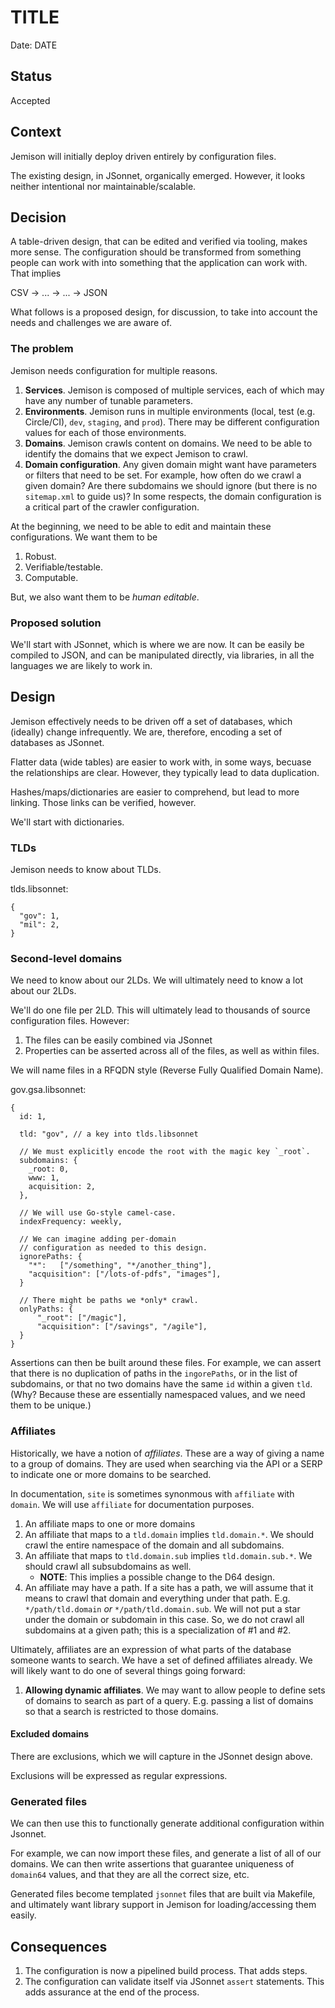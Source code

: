 # TITLE

Date: DATE

## Status

Accepted

## Context

Jemison will initially deploy driven entirely by configuration files.

The existing design, in JSonnet, organically emerged. However, it looks neither intentional nor maintainable/scalable.

## Decision

A table-driven design, that can be edited and verified via tooling, makes more sense. The configuration should be transformed from something people can work with into something that the application can work with. That implies 

CSV -> ... -> ... -> JSON

What follows is a proposed design, for discussion, to take into account the needs and challenges we are aware of.

### The problem

Jemison needs configuration for multiple reasons.

1. **Services**. Jemison is composed of multiple services, each of which may have any number of tunable parameters. 
2. **Environments**. Jemison runs in multiple environments (local, test (e.g. Circle/CI), `dev`, `staging`, and `prod`). There may be different configuration values for each of those environments.
3. **Domains**. Jemison crawls content on domains. We need to be able to identify the domains that we expect Jemison to crawl.
4. **Domain configuration**. Any given domain might want have parameters or filters that need to be set. For example, how often do we crawl a given domain? Are there subdomains we should ignore (but there is no `sitemap.xml` to guide us)? In some respects, the domain configuration is a critical part of the crawler configuration.

At the beginning, we need to be able to edit and maintain these configurations. We want them to be 

1. Robust.
2. Verifiable/testable.
3. Computable.

But, we also want them to be *human editable*. 

### Proposed solution

We'll start with JSonnet, which is where we are now. It can be easily be compiled to JSON, and can be manipulated directly, via libraries, in all the languages we are likely to work in.

## Design

Jemison effectively needs to be driven off a set of databases, which (ideally) change infrequently. We are, therefore, encoding a set of databases as JSonnet. 

Flatter data (wide tables) are easier to work with, in some ways, becuase the relationships are clear. However, they typically lead to data duplication. 

Hashes/maps/dictionaries are easier to comprehend, but lead to more linking. Those links can be verified, however.

We'll start with dictionaries.

### TLDs

Jemison needs to know about TLDs.

tlds.libsonnet:

```
{
  "gov": 1,
  "mil": 2,
}
```

### Second-level domains

We need to know about our 2LDs. We will ultimately need to know a lot about our 2LDs.

We'll do one file per 2LD. This will ultimately lead to thousands of source configuration files. However:

1. The files can be easily combined via JSonnet
2. Properties can be asserted across all of the files, as well as within files.

We will name files in a RFQDN style (Reverse Fully Qualified Domain Name).

gov.gsa.libsonnet:

```
{
  id: 1,

  tld: "gov", // a key into tlds.libsonnet
  
  // We must explicitly encode the root with the magic key `_root`. 
  subdomains: {
    _root: 0,
    www: 1,
    acquisition: 2,
  },

  // We will use Go-style camel-case.
  indexFrequency: weekly,

  // We can imagine adding per-domain 
  // configuration as needed to this design.
  ignorePaths: {
    "*":   ["/something", "*/another_thing"],
    "acquisition": ["/lots-of-pdfs", "images"],
  }

  // There might be paths we *only* crawl.
  onlyPaths: {
      "_root": ["/magic"],
      "acquisition": ["/savings", "/agile"],
  }
}
```

Assertions can then be built around these files. For example, we can assert that there is no duplication of paths in the `ingorePaths`, or in the list of subdomains, or that no two domains have the same `id` within a given `tld`. (Why? Because these are essentially namespaced values, and we need them to be unique.)

### Affiliates

Historically, we have a notion of *affiliates*. These are a way of giving a name to a group of domains. They are used when searching via the API or a SERP to indicate one or more domains to be searched.

In documentation, `site` is sometimes synonmous with `affiliate` with `domain`. We will use `affiliate` for documentation purposes.

1. An affiliate maps to one or more domains
2. An affiliate that maps to a `tld.domain` implies `tld.domain.*`. We should crawl the entire namespace of the domain and all subdomains.
3. An affiliate that maps to `tld.domain.sub` implies `tld.domain.sub.*`. We should crawl all subsubdomains as well. 
    * **NOTE**: This implies a possible change to the D64 design.
4. An affiliate may have a path. If a site has a path, we will assume that it means to crawl that domain and everything under that path. E.g. `*/path/tld.domain` *or* `*/path/tld.domain.sub`. We will not put a star under the domain or subdomain in this case. So, we do not crawl all subdomains at a given path; this is a specialization of #1 and #2.

Ultimately, affiliates are an expression of what parts of the database someone wants to search. We have a set of defined affiliates already. We will likely want to do one of several things going forward:

1. **Allowing dynamic affiliates**. We may want to allow people to define sets of domains to search as part of a query. E.g. passing a list of domains so that a search is restricted to those domains.

#### Excluded domains

There are exclusions, which we will capture in the JSonnet design above. 

Exclusions will be expressed as regular expressions.

### Generated files

We can then use this to functionally generate additional configuration within Jsonnet.

For example, we can now import these files, and generate a list of all of our domains. We can then write assertions that guarantee uniqueness of `domain64` values, and that they are all the correct size, etc.

Generated files become templated `jsonnet` files that are built via Makefile, and ultimately want library support in Jemison for loading/accessing them easily.

## Consequences

1. The configuration is now a pipelined build process. That adds steps.
2. The configuration can validate itself via JSonnet `assert` statements. This adds assurance at the end of the process.

